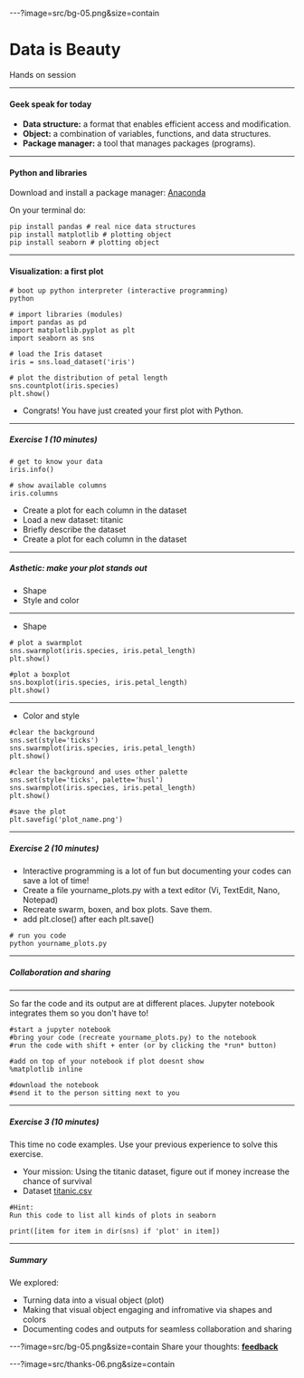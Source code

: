 ---?image=src/bg-05.png&size=contain
# Data is Beauty

Hands on session

---
####  Geek speak for today
- **Data structure:**  a format that enables efficient access and modification.
- **Object:** a combination of variables, functions, and data structures.
- **Package manager:** a tool that manages packages (programs).

---

#### Python and libraries
Download and install a package manager: [Anaconda](https://www.anaconda.com/download/)



On your terminal do:
```
pip install pandas # real nice data structures
pip install matplotlib # plotting object
pip install seaborn # plotting object
```

---

#### Visualization: a first plot

```
# boot up python interpreter (interactive programming)
python

# import libraries (modules)
import pandas as pd 
import matplotlib.pyplot as plt 
import seaborn as sns 

# load the Iris dataset
iris = sns.load_dataset('iris')

# plot the distribution of petal length
sns.countplot(iris.species)
plt.show()

```

- Congrats! You have just created your first plot with Python.

---
##### Exercise 1 (10 minutes)

```
# get to know your data
iris.info()

# show available columns
iris.columns

```
- Create a plot for each column in the dataset
- Load a new dataset: titanic 
- Briefly describe the dataset
- Create a plot for each column in the dataset

---
##### Asthetic: make your plot stands out

* Shape
* Style and color

---

* Shape

```
# plot a swarmplot
sns.swarmplot(iris.species, iris.petal_length)
plt.show()

#plot a boxplot
sns.boxplot(iris.species, iris.petal_length)
plt.show()
```

---
* Color and style

```
#clear the background
sns.set(style='ticks') 
sns.swarmplot(iris.species, iris.petal_length)
plt.show()

#clear the background and uses other palette
sns.set(style='ticks', palette='husl') 
sns.swarmplot(iris.species, iris.petal_length)
plt.show()

#save the plot
plt.savefig('plot_name.png')

```

---
##### Exercise 2 (10 minutes)
- Interactive programming is a lot of fun but documenting your codes can save a lot of time!
- Create a file yourname_plots.py with a text editor (Vi, TextEdit, Nano, Notepad)
- Recreate swarm, boxen, and box plots. Save them.
- add plt.close() after each plt.save()
```
# run you code
python yourname_plots.py
```
---
##### Collaboration and sharing

---
So far the code and its output are at different places. Jupyter notebook integrates them so you don't have to!

```
#start a jupyter notebook
#bring your code (recreate yourname_plots.py) to the notebook
#run the code with shift + enter (or by clicking the *run* button)

#add on top of your notebook if plot doesnt show
%matplotlib inline

#download the notebook
#send it to the person sitting next to you
```

---
##### Exercise 3 (10 minutes)
This time no code examples. Use your previous experience to solve this exercise.
- Your mission: Using the titanic dataset, figure out if money increase the chance of survival
- Dataset [titanic.csv](https://github.com/fibonaccirabbits/visual_python/tree/master/src)

```
#Hint:
Run this code to list all kinds of plots in seaborn

print([item for item in dir(sns) if 'plot' in item])
```

---
##### Summary
We explored: 
* Turning data into a visual object (plot)
* Making that visual object engaging and infromative via shapes and colors
* Documenting codes and outputs for seamless collaboration and sharing

---?image=src/bg-05.png&size=contain
Share your thoughts: [**feedback**](https://docs.google.com/forms/d/e/1FAIpQLSf3Q05NBO8jELU_6uLeobsRcvbNUBpwPRU3OPivHoukbDZmlQ/viewform)

---?image=src/thanks-06.png&size=contain




